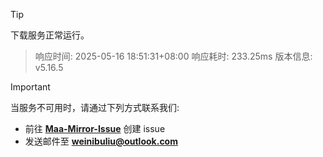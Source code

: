 > [!TIP]
下载服务正常运行。


> 响应时间: 2025-05-16 18:51:31+08:00
> 响应耗时: 233.25ms
> 版本信息: v5.16.5

> [!IMPORTANT]
> 当服务不可用时，请通过下列方式联系我们: 
> - 前往 **[Maa-Mirror-Issue](https://github.com/MaaMirror/Maa-Mirror-Issue/issues)** 创建 issue
> - 发送邮件至 **<a href="mailto:weinibuliu@outlook.com">weinibuliu@outlook.com</a>**